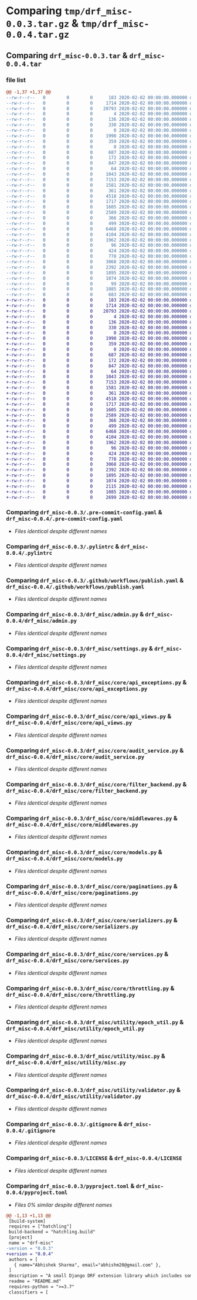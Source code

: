 # Comparing `tmp/drf_misc-0.0.3.tar.gz` & `tmp/drf_misc-0.0.4.tar.gz`

## Comparing `drf_misc-0.0.3.tar` & `drf_misc-0.0.4.tar`

### file list

```diff
@@ -1,37 +1,37 @@
--rw-r--r--   0        0        0      183 2020-02-02 00:00:00.000000 drf_misc-0.0.3/.isort.cfg
--rw-r--r--   0        0        0     1714 2020-02-02 00:00:00.000000 drf_misc-0.0.3/.pre-commit-config.yaml
--rw-r--r--   0        0        0    20793 2020-02-02 00:00:00.000000 drf_misc-0.0.3/.pylintrc
--rw-r--r--   0        0        0        4 2020-02-02 00:00:00.000000 drf_misc-0.0.3/ignore-spelling-words.txt
--rw-r--r--   0        0        0      136 2020-02-02 00:00:00.000000 drf_misc-0.0.3/mypy.ini
--rw-r--r--   0        0        0      330 2020-02-02 00:00:00.000000 drf_misc-0.0.3/requirements.txt
--rw-r--r--   0        0        0        0 2020-02-02 00:00:00.000000 drf_misc-0.0.3/setup.py
--rw-r--r--   0        0        0     1990 2020-02-02 00:00:00.000000 drf_misc-0.0.3/.github/workflows/publish.yaml
--rw-r--r--   0        0        0      359 2020-02-02 00:00:00.000000 drf_misc-0.0.3/.vscode/settings.json
--rw-r--r--   0        0        0        0 2020-02-02 00:00:00.000000 drf_misc-0.0.3/drf_misc/__init__.py
--rw-r--r--   0        0        0      687 2020-02-02 00:00:00.000000 drf_misc-0.0.3/drf_misc/admin.py
--rw-r--r--   0        0        0      172 2020-02-02 00:00:00.000000 drf_misc-0.0.3/drf_misc/apps.py
--rw-r--r--   0        0        0      847 2020-02-02 00:00:00.000000 drf_misc-0.0.3/drf_misc/settings.py
--rw-r--r--   0        0        0       64 2020-02-02 00:00:00.000000 drf_misc-0.0.3/drf_misc/core/__init__.py
--rw-r--r--   0        0        0     1043 2020-02-02 00:00:00.000000 drf_misc-0.0.3/drf_misc/core/api_exceptions.py
--rw-r--r--   0        0        0     7153 2020-02-02 00:00:00.000000 drf_misc-0.0.3/drf_misc/core/api_views.py
--rw-r--r--   0        0        0     1581 2020-02-02 00:00:00.000000 drf_misc-0.0.3/drf_misc/core/audit_service.py
--rw-r--r--   0        0        0      361 2020-02-02 00:00:00.000000 drf_misc-0.0.3/drf_misc/core/cache.py
--rw-r--r--   0        0        0     4518 2020-02-02 00:00:00.000000 drf_misc-0.0.3/drf_misc/core/filter_backend.py
--rw-r--r--   0        0        0     1717 2020-02-02 00:00:00.000000 drf_misc-0.0.3/drf_misc/core/middlewares.py
--rw-r--r--   0        0        0     1605 2020-02-02 00:00:00.000000 drf_misc-0.0.3/drf_misc/core/models.py
--rw-r--r--   0        0        0     2589 2020-02-02 00:00:00.000000 drf_misc-0.0.3/drf_misc/core/paginations.py
--rw-r--r--   0        0        0      366 2020-02-02 00:00:00.000000 drf_misc-0.0.3/drf_misc/core/parsers.py
--rw-r--r--   0        0        0      499 2020-02-02 00:00:00.000000 drf_misc-0.0.3/drf_misc/core/permissions.py
--rw-r--r--   0        0        0     6468 2020-02-02 00:00:00.000000 drf_misc-0.0.3/drf_misc/core/serializers.py
--rw-r--r--   0        0        0     4104 2020-02-02 00:00:00.000000 drf_misc-0.0.3/drf_misc/core/services.py
--rw-r--r--   0        0        0     1962 2020-02-02 00:00:00.000000 drf_misc-0.0.3/drf_misc/core/throttling.py
--rw-r--r--   0        0        0       96 2020-02-02 00:00:00.000000 drf_misc-0.0.3/drf_misc/utility/__init__.py
--rw-r--r--   0        0        0      424 2020-02-02 00:00:00.000000 drf_misc-0.0.3/drf_misc/utility/decorators.py
--rw-r--r--   0        0        0      778 2020-02-02 00:00:00.000000 drf_misc-0.0.3/drf_misc/utility/epoch_util.py
--rw-r--r--   0        0        0     3068 2020-02-02 00:00:00.000000 drf_misc-0.0.3/drf_misc/utility/misc.py
--rw-r--r--   0        0        0     2392 2020-02-02 00:00:00.000000 drf_misc-0.0.3/drf_misc/utility/validator.py
--rw-r--r--   0        0        0     1895 2020-02-02 00:00:00.000000 drf_misc-0.0.3/.gitignore
--rw-r--r--   0        0        0     1074 2020-02-02 00:00:00.000000 drf_misc-0.0.3/LICENSE
--rw-r--r--   0        0        0       99 2020-02-02 00:00:00.000000 drf_misc-0.0.3/README.md
--rw-r--r--   0        0        0     1085 2020-02-02 00:00:00.000000 drf_misc-0.0.3/pyproject.toml
--rw-r--r--   0        0        0      683 2020-02-02 00:00:00.000000 drf_misc-0.0.3/PKG-INFO
+-rw-r--r--   0        0        0      183 2020-02-02 00:00:00.000000 drf_misc-0.0.4/.isort.cfg
+-rw-r--r--   0        0        0     1714 2020-02-02 00:00:00.000000 drf_misc-0.0.4/.pre-commit-config.yaml
+-rw-r--r--   0        0        0    20793 2020-02-02 00:00:00.000000 drf_misc-0.0.4/.pylintrc
+-rw-r--r--   0        0        0        4 2020-02-02 00:00:00.000000 drf_misc-0.0.4/ignore-spelling-words.txt
+-rw-r--r--   0        0        0      136 2020-02-02 00:00:00.000000 drf_misc-0.0.4/mypy.ini
+-rw-r--r--   0        0        0      330 2020-02-02 00:00:00.000000 drf_misc-0.0.4/requirements.txt
+-rw-r--r--   0        0        0        0 2020-02-02 00:00:00.000000 drf_misc-0.0.4/setup.py
+-rw-r--r--   0        0        0     1990 2020-02-02 00:00:00.000000 drf_misc-0.0.4/.github/workflows/publish.yaml
+-rw-r--r--   0        0        0      359 2020-02-02 00:00:00.000000 drf_misc-0.0.4/.vscode/settings.json
+-rw-r--r--   0        0        0        0 2020-02-02 00:00:00.000000 drf_misc-0.0.4/drf_misc/__init__.py
+-rw-r--r--   0        0        0      687 2020-02-02 00:00:00.000000 drf_misc-0.0.4/drf_misc/admin.py
+-rw-r--r--   0        0        0      172 2020-02-02 00:00:00.000000 drf_misc-0.0.4/drf_misc/apps.py
+-rw-r--r--   0        0        0      847 2020-02-02 00:00:00.000000 drf_misc-0.0.4/drf_misc/settings.py
+-rw-r--r--   0        0        0       64 2020-02-02 00:00:00.000000 drf_misc-0.0.4/drf_misc/core/__init__.py
+-rw-r--r--   0        0        0     1043 2020-02-02 00:00:00.000000 drf_misc-0.0.4/drf_misc/core/api_exceptions.py
+-rw-r--r--   0        0        0     7153 2020-02-02 00:00:00.000000 drf_misc-0.0.4/drf_misc/core/api_views.py
+-rw-r--r--   0        0        0     1581 2020-02-02 00:00:00.000000 drf_misc-0.0.4/drf_misc/core/audit_service.py
+-rw-r--r--   0        0        0      361 2020-02-02 00:00:00.000000 drf_misc-0.0.4/drf_misc/core/cache.py
+-rw-r--r--   0        0        0     4518 2020-02-02 00:00:00.000000 drf_misc-0.0.4/drf_misc/core/filter_backend.py
+-rw-r--r--   0        0        0     1717 2020-02-02 00:00:00.000000 drf_misc-0.0.4/drf_misc/core/middlewares.py
+-rw-r--r--   0        0        0     1605 2020-02-02 00:00:00.000000 drf_misc-0.0.4/drf_misc/core/models.py
+-rw-r--r--   0        0        0     2589 2020-02-02 00:00:00.000000 drf_misc-0.0.4/drf_misc/core/paginations.py
+-rw-r--r--   0        0        0      366 2020-02-02 00:00:00.000000 drf_misc-0.0.4/drf_misc/core/parsers.py
+-rw-r--r--   0        0        0      499 2020-02-02 00:00:00.000000 drf_misc-0.0.4/drf_misc/core/permissions.py
+-rw-r--r--   0        0        0     6468 2020-02-02 00:00:00.000000 drf_misc-0.0.4/drf_misc/core/serializers.py
+-rw-r--r--   0        0        0     4104 2020-02-02 00:00:00.000000 drf_misc-0.0.4/drf_misc/core/services.py
+-rw-r--r--   0        0        0     1962 2020-02-02 00:00:00.000000 drf_misc-0.0.4/drf_misc/core/throttling.py
+-rw-r--r--   0        0        0       96 2020-02-02 00:00:00.000000 drf_misc-0.0.4/drf_misc/utility/__init__.py
+-rw-r--r--   0        0        0      424 2020-02-02 00:00:00.000000 drf_misc-0.0.4/drf_misc/utility/decorators.py
+-rw-r--r--   0        0        0      778 2020-02-02 00:00:00.000000 drf_misc-0.0.4/drf_misc/utility/epoch_util.py
+-rw-r--r--   0        0        0     3068 2020-02-02 00:00:00.000000 drf_misc-0.0.4/drf_misc/utility/misc.py
+-rw-r--r--   0        0        0     2392 2020-02-02 00:00:00.000000 drf_misc-0.0.4/drf_misc/utility/validator.py
+-rw-r--r--   0        0        0     1895 2020-02-02 00:00:00.000000 drf_misc-0.0.4/.gitignore
+-rw-r--r--   0        0        0     1074 2020-02-02 00:00:00.000000 drf_misc-0.0.4/LICENSE
+-rw-r--r--   0        0        0     2115 2020-02-02 00:00:00.000000 drf_misc-0.0.4/README.md
+-rw-r--r--   0        0        0     1085 2020-02-02 00:00:00.000000 drf_misc-0.0.4/pyproject.toml
+-rw-r--r--   0        0        0     2699 2020-02-02 00:00:00.000000 drf_misc-0.0.4/PKG-INFO
```

### Comparing `drf_misc-0.0.3/.pre-commit-config.yaml` & `drf_misc-0.0.4/.pre-commit-config.yaml`

 * *Files identical despite different names*

### Comparing `drf_misc-0.0.3/.pylintrc` & `drf_misc-0.0.4/.pylintrc`

 * *Files identical despite different names*

### Comparing `drf_misc-0.0.3/.github/workflows/publish.yaml` & `drf_misc-0.0.4/.github/workflows/publish.yaml`

 * *Files identical despite different names*

### Comparing `drf_misc-0.0.3/drf_misc/admin.py` & `drf_misc-0.0.4/drf_misc/admin.py`

 * *Files identical despite different names*

### Comparing `drf_misc-0.0.3/drf_misc/settings.py` & `drf_misc-0.0.4/drf_misc/settings.py`

 * *Files identical despite different names*

### Comparing `drf_misc-0.0.3/drf_misc/core/api_exceptions.py` & `drf_misc-0.0.4/drf_misc/core/api_exceptions.py`

 * *Files identical despite different names*

### Comparing `drf_misc-0.0.3/drf_misc/core/api_views.py` & `drf_misc-0.0.4/drf_misc/core/api_views.py`

 * *Files identical despite different names*

### Comparing `drf_misc-0.0.3/drf_misc/core/audit_service.py` & `drf_misc-0.0.4/drf_misc/core/audit_service.py`

 * *Files identical despite different names*

### Comparing `drf_misc-0.0.3/drf_misc/core/filter_backend.py` & `drf_misc-0.0.4/drf_misc/core/filter_backend.py`

 * *Files identical despite different names*

### Comparing `drf_misc-0.0.3/drf_misc/core/middlewares.py` & `drf_misc-0.0.4/drf_misc/core/middlewares.py`

 * *Files identical despite different names*

### Comparing `drf_misc-0.0.3/drf_misc/core/models.py` & `drf_misc-0.0.4/drf_misc/core/models.py`

 * *Files identical despite different names*

### Comparing `drf_misc-0.0.3/drf_misc/core/paginations.py` & `drf_misc-0.0.4/drf_misc/core/paginations.py`

 * *Files identical despite different names*

### Comparing `drf_misc-0.0.3/drf_misc/core/serializers.py` & `drf_misc-0.0.4/drf_misc/core/serializers.py`

 * *Files identical despite different names*

### Comparing `drf_misc-0.0.3/drf_misc/core/services.py` & `drf_misc-0.0.4/drf_misc/core/services.py`

 * *Files identical despite different names*

### Comparing `drf_misc-0.0.3/drf_misc/core/throttling.py` & `drf_misc-0.0.4/drf_misc/core/throttling.py`

 * *Files identical despite different names*

### Comparing `drf_misc-0.0.3/drf_misc/utility/epoch_util.py` & `drf_misc-0.0.4/drf_misc/utility/epoch_util.py`

 * *Files identical despite different names*

### Comparing `drf_misc-0.0.3/drf_misc/utility/misc.py` & `drf_misc-0.0.4/drf_misc/utility/misc.py`

 * *Files identical despite different names*

### Comparing `drf_misc-0.0.3/drf_misc/utility/validator.py` & `drf_misc-0.0.4/drf_misc/utility/validator.py`

 * *Files identical despite different names*

### Comparing `drf_misc-0.0.3/.gitignore` & `drf_misc-0.0.4/.gitignore`

 * *Files identical despite different names*

### Comparing `drf_misc-0.0.3/LICENSE` & `drf_misc-0.0.4/LICENSE`

 * *Files identical despite different names*

### Comparing `drf_misc-0.0.3/pyproject.toml` & `drf_misc-0.0.4/pyproject.toml`

 * *Files 0% similar despite different names*

```diff
@@ -1,13 +1,13 @@
 [build-system]
 requires = ["hatchling"]
 build-backend = "hatchling.build"
 [project]
 name = "drf-misc"
-version = "0.0.3"
+version = "0.0.4"
 authors = [
   { name="Abhishek Sharma", email="abhishm20@gmail.com" },
 ]
 description = "A small Django DRF extension library which includes some useful utilities, APIs, Serializers and Services."
 readme = "README.md"
 requires-python = ">=3.7"
 classifiers = [
```

